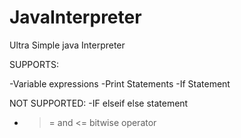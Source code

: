 # JavaInterpreter

Ultra Simple java Interpreter

SUPPORTS:

-Variable expressions
-Print Statements
-If Statement

NOT SUPPORTED:
-IF elseif else statement
- >= and <= bitwise operator 



